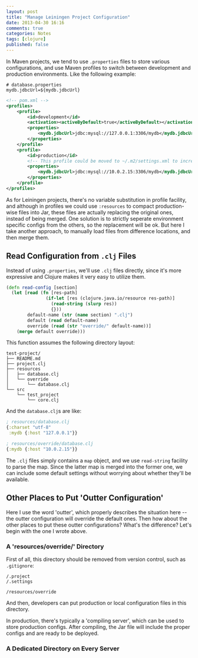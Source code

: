 ```yaml
---
layout: post
title: "Manage Leiningen Project Configuration"
date: 2013-04-30 16:16
comments: true
categories: Notes
tags: [clojure]
published: false
---
```


In Maven projects, we tend to use `.properties` files to store various configurations, and use Maven profiles to switch between development and production environments. Like the following example:

```text
# database.properties
mydb.jdbcUrl=${mydb.jdbcUrl}
```

```xml
<!-- pom.xml -->
<profiles>
    <profile>
        <id>development</id>
        <activation><activeByDefault>true</activeByDefault></activation>
        <properties>
            <mydb.jdbcUrl>jdbc:mysql://127.0.0.1:3306/mydb</mydb.jdbcUrl>
        </properties>
    </profile>
    <profile>
        <id>production</id>
        <!-- This profile could be moved to ~/.m2/settings.xml to increase security. -->
        <properties>
            <mydb.jdbcUrl>jdbc:mysql://10.0.2.15:3306/mydb</mydb.jdbcUrl>
        </properties>
    </profile>
</profiles>
```

As for Leiningen projects, there's no variable substitution in profile facility, and although in profiles we could use `:resources` to compact production-wise files into Jar, these files are actually replacing the original ones, instead of being merged. One solution is to strictly seperate environment specific configs from the others, so the replacement will be ok. But here I take another approach, to manually load files from difference locations, and then merge them.

<!-- more -->

## Read Configuration from `.clj` Files

Instead of using `.properties`, we'll use `.clj` files directly, since it's more expressive and Clojure makes it very easy to utilize them. 

```clojure
(defn read-config [section]
  (let [read (fn [res-path]
               (if-let [res (clojure.java.io/resource res-path)]
                 (read-string (slurp res))
                 {}))
        default-name (str (name section) ".clj")
        default (read default-name)
        override (read (str "override/" default-name))]
    (merge default override)))
```

This function assumes the following directory layout:

```text
test-project/
├── README.md
├── project.clj
├── resources
│   ├── database.clj
│   └── override
│       └── database.clj
└── src
    └── test_project
        └── core.clj
```

And the `database.clj`s are like:

```clojure
; resources/database.clj
{:charset "utf-8"
 :mydb {:host "127.0.0.1"}}

; resources/override/database.clj
{:mydb {:host "10.0.2.15"}}
```

The `.clj` files simply contains a `map` object, and we use `read-string` facility to parse the map. Since the latter map is merged into the former one, we can include some default settings without worrying about whether they'll be available.

## Other Places to Put 'Outter Configuration'

Here I use the word 'outter', which properly describes the situation here -- the outter configuration will override the default ones. Then how about the other places to put these outter configurations? What's the difference? Let's begin with the one I wrote above.

### A 'resources/override/' Directory

First of all, this directory should be removed from version control, such as `.gitignore`:

```text
/.project
/.settings

/resources/override
```

And then, developers can put production or local configuration files in this directory.

In production, there's typically a 'compiling server', which can be used to store production configs. After compiling, the Jar file will include the proper configs and are ready to be deployed.

### A Dedicated Directory on Every Server

